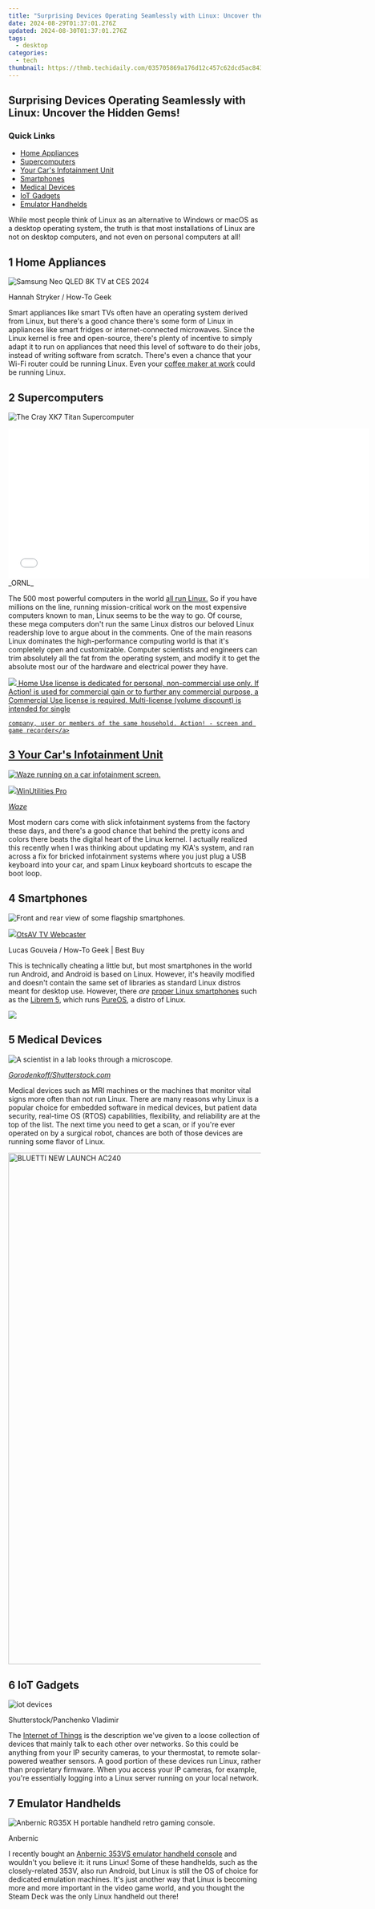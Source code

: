 ```yaml
---
title: "Surprising Devices Operating Seamlessly with Linux: Uncover the Hidden Gems!"
date: 2024-08-29T01:37:01.276Z
updated: 2024-08-30T01:37:01.276Z
tags:
  - desktop
categories:
  - tech
thumbnail: https://thmb.techidaily.com/035705869a176d12c457c62dcd5ac8433382a242da2e6ee8d5c9aeccc24af52d.jpg
---
```


## Surprising Devices Operating Seamlessly with Linux: Uncover the Hidden Gems!

### Quick Links

* [Home Appliances](https://techidaily.com/undelete-lost-contacts-from-x6-pro-by-fonelab-android-recover-contacts/)
* [Supercomputers](https://win-solutions.techidaily.com/resolve-your-roblox-startup-problems-with-these-proven-techniques/)
* [Your Car's Infotainment Unit](https://digital-screen-recording.techidaily.com/new-in-2024-a-complete-guide-to-utilizing-ios-screenshot-feature/)
* [Smartphones](https://blue-screen-error.techidaily.com/resolved-fixing-critical-services-error-and-blue-screen-of-death-in-windows-11/)
* [Medical Devices](https://instagram-videos.techidaily.com/new-2024-approved-elevate-your-social-media-presence-insta-videography/)
* [IoT Gadgets](https://phone-solutions.techidaily.com/how-to-bypass-frp-on-zte-nubia-flip-5g-by-drfone-android-unlock-remove-google-frp/)
* [Emulator Handhelds](https://buynow-marvelous.techidaily.com/is-investing-in-applecareplus-beneficial-or-not/)

 While most people think of Linux as an alternative to Windows or macOS as a desktop operating system, the truth is that most installations of Linux are not on desktop computers, and not even on personal computers at all!

## 1  Home Appliances 

![Samsung Neo QLED 8K TV at CES 2024](https://static1.howtogeekimages.com/wordpress/wp-content/uploads/2024/07/53452202263_a60ecb519a_o.jpg) 

Hannah Stryker / How-To Geek

 Smart appliances like smart TVs often have an operating system derived from Linux, but there's a good chance there's some form of Linux in appliances like smart fridges or internet-connected microwaves. Since the Linux kernel is free and open-source, there's plenty of incentive to simply adapt it to run on appliances that need this level of software to do their jobs, instead of writing software from scratch. There's even a chance that your Wi-Fi router could be running Linux. Even your [coffee maker at work](https://www.reddit.com/r/LinuxActionShow/comments/594b7m/the%5Fnew%5Fcoffee%5Fmachine%5Fat%5Fmy%5Fworkplace%5Fruns%5Flinux/) could be running Linux.

## 2  Supercomputers 

![The Cray XK7 Titan Supercomputer](https://static1.howtogeekimages.com/wordpress/wp-content/uploads/2022/01/cray_titan_supercomputer.jpg) 

<!-- affiliate ads begin -->
<iframe id="iframe_672" src="//a.impactradius-go.com/gen-ad-code/5597632/1959812/17834/" width="720" height="300" scrolling="no" frameborder="0" marginheight="0" marginwidth="0"></iframe>
<!-- affiliate ads end -->
_ORNL_

 The 500 most powerful computers in the world [all run Linux](http://www.stackscale.com/blog/most-powerful-supercomputers-linux/)[.](https://www.stackscale.com/blog/most-powerful-supercomputers-linux/) So if you have millions on the line, running mission-critical work on the most expensive computers known to man, Linux seems to be the way to go. Of course, these mega computers don't run the same Linux distros our beloved Linux readership love to argue about in the comments. One of the main reasons Linux dominates the high-performance computing world is that it's completely open and customizable. Computer scientists and engineers can trim absolutely all the fat from the operating system, and modify it to get the absolute most our of the hardware and electrical power they have.

<!-- affiliate ads begin -->
<a href="https://checkout.mirillis.com/order/checkout.php?PRODS=4704640&QTY=1&AFFILIATE=108875&CART=1"> <img src="https://secure.avangate.com/images/merchant/547a5a56d43f6d40f9a6a2f76501d013/products/1_mirillis_action_boxshot_store_1x.jpg" border="0">
	Home Use license is dedicated for personal, non-commercial use only. 
	If Action! is used for commercial gain or to further any commercial purpose, 
	a Commercial Use license is required. Multi-license (volume discount) is intended for single 
 
	company, user or members of the same household. Action! - screen and game recorder</a>
<!-- affiliate ads end -->
## 3  Your Car's Infotainment Unit 

![Waze running on a car infotainment screen.](https://static1.howtogeekimages.com/wordpress/wp-content/uploads/2022/07/909ecb91.jpg) 

<!-- affiliate ads begin -->
<a href="https://secure.2checkout.com/order/checkout.php?PRODS=4665597&QTY=1&AFFILIATE=108875&CART=1"><img src="https://www.pcclean.io/wp-content/uploads/2018/03/winutilities-box-130521.png" border="0">WinUtilities Pro</a>
<!-- affiliate ads end -->
_[Waze](https://www.waze.com/press)_

 Most modern cars come with slick infotainment systems from the factory these days, and there's a good chance that behind the pretty icons and colors there beats the digital heart of the Linux kernel. I actually realized this recently when I was thinking about updating my KIA's system, and ran across a fix for bricked infotainment systems where you just plug a USB keyboard into your car, and spam Linux keyboard shortcuts to escape the boot loop.

## 4  Smartphones 

![Front and rear view of some flagship smartphones.](https://static1.howtogeekimages.com/wordpress/wp-content/uploads/2024/04/front-and-rear-view-of-some-flagship-smartphones.jpg) 

<!-- affiliate ads begin -->
<a href="https://otszone.ots7.com/order/checkout.php?PRODS=4713324&QTY=1&AFFILIATE=108875&CART=1"><img src="https://green.ots7.com/screenshots/OtsAV/OtsAVTV1.90-300x188.jpg" border="0">OtsAV TV Webcaster</a>
<!-- affiliate ads end -->
Lucas Gouveia / How-To Geek | Best Buy

 This is technically cheating a little but, but most smartphones in the world run Android, and Android is based on Linux. However, it's heavily modified and doesn't contain the same set of libraries as standard Linux distros meant for desktop use. However, there _are_ [proper Linux smartphones](https://driver-install.techidaily.com/startech-windows-drives-mended-across-xp-to-11/) such as the [Librem 5](https://puri.sm/products/librem-5/), which runs [PureOS](https://pureos.net/), a distro of Linux.

<!-- affiliate ads begin -->
<a href="https://estore.winxdvd.com/order/checkout.php?PRODS=4612444&QTY=1&AFFILIATE=108875&CART=1"><img src="https://www.winxdvd.com/affiliate/new-banner/pt-728x90.jpg" border="0"></a>
<!-- affiliate ads end -->
## 5  Medical Devices 

![A scientist in a lab looks through a microscope.](https://static1.howtogeekimages.com/wordpress/wp-content/uploads/2022/02/scientist-lap-looking-in-microscope.jpg) 

_[Gorodenkoff/Shutterstock.com](https://www.shutterstock.com/image-photo/medical-research-scientists-looking-samples-under-691545829)_

 Medical devices such as MRI machines or the machines that monitor vital signs more often than not run Linux. There are many reasons why Linux is a popular choice for embedded software in medical devices, but patient data security, real-time OS (RTOS) capabilities, flexibility, and reliability are at the top of the list. The next time you need to get a scan, or if you're ever operated on by a surgical robot, chances are both of those devices are running some flavor of Linux.

<!-- affiliate ads begin -->
<a href="https://bluetties.sjv.io/c/5597632/2039292/17094" target="_top" id="2039292"><img src="//a.impactradius-go.com/display-ad/17094-2039292" border="0" alt="BLUETTI NEW LAUNCH AC240" width="954" height="1020"/></a><img height="0" width="0" src="https://imp.pxf.io/i/5597632/2039292/17094" style="position:absolute;visibility:hidden;" border="0" />
<!-- affiliate ads end -->
## 6  IoT Gadgets 

![iot devices](https://static1.howtogeekimages.com/wordpress/wp-content/uploads/csit/2021/05/241daf9c.png) 

Shutterstock/Panchenko Vladimir

 The [Internet of Things](https://extra-skills.techidaily.com/in-2024-optimizing-display-youtubes-zoom-mastery/) is the description we've given to a loose collection of devices that mainly talk to each other over networks. So this could be anything from your IP security cameras, to your thermostat, to remote solar-powered weather sensors. A good portion of these devices run Linux, rather than proprietary firmware. When you access your IP cameras, for example, you're essentially logging into a Linux server running on your local network.

## 7  Emulator Handhelds 

![Anbernic RG35X H portable handheld retro gaming console.](https://static1.howtogeekimages.com/wordpress/wp-content/uploads/2024/02/anbernic_rg35xx_h.jpg) 

Anbernic

 I recently bought an [Anbernic 353VS emulator handheld console](https://www.amazon.com/Handheld-Pre-Installed-Supports-Bluetooth-Streaming/dp/B0BGC3CH8F/?tag=hotoge-20&ascsubtag=UUhtgUeUpU2003979&asc%5Frefurl=https%3A%2F%2Fwww.howtogeek.com%2Fthings-you-didnt-know-run-on-linux%2F&asc%5Fcampaign=Evergreen) and wouldn't you believe it: it runs Linux! Some of these handhelds, such as the closely-related 353V, also run Android, but Linux is still the OS of choice for dedicated emulation machines. It's just another way that Linux is becoming more and more important in the video game world, and you thought the Steam Deck was the only Linux handheld out there!

<ins class="adsbygoogle"
     style="display:block"
     data-ad-format="autorelaxed"
     data-ad-client="ca-pub-7571918770474297"
     data-ad-slot="1223367746"></ins>



<ins class="adsbygoogle"
     style="display:block"
     data-ad-client="ca-pub-7571918770474297"
     data-ad-slot="8358498916"
     data-ad-format="auto"
     data-full-width-responsive="true"></ins>


